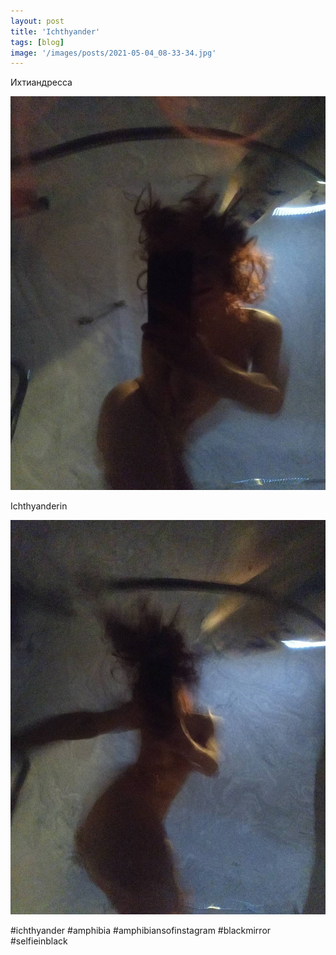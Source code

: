 ```yaml
---
layout: post
title: 'Ichthyander'
tags: [blog]
image: '/images/posts/2021-05-04_08-33-34.jpg'
---
```


Ихтиандресса

![Alt](/images/posts/2021-05-04_08-33-34_2.jpg)

Ichthyanderin

![Alt](/images/posts/2021-05-04_08-33-34_3.jpg)


#ichthyander #amphibia #amphibiansofinstagram #blackmirror #selfieinblack
